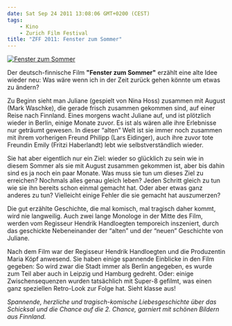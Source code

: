 ```yaml
---
date: Sat Sep 24 2011 13:08:06 GMT+0200 (CEST)
tags:
    - Kino
    - Zurich Film Festival
title: "ZFF 2011: Fenster zum Sommer"
---
```



[![Fenster zum
Sommer](http://media.tumblr.com/tumblr_ls0w3cMKgs1qa2z4q.jpg "Fenster zum Sommer")](http://www.zurichfilmfestival.org/de/programm/Filme/1844/fenster-zum-sommer/)

Der deutsch-finnische Film **"Fenster zum Sommer"** erzählt eine alte
Idee wieder neu: Was wäre wenn ich in der Zeit zurück gehen könnte um
etwas zu ändern?

Zu Beginn sieht man Juliane (gespielt von Nina Hoss) zusammen mit August
(Mark Waschke), die gerade frisch zusammen gekommen sind, auf einer
Reise nach Finnland. Eines morgens wacht Juliane auf, und ist plötzlich
wieder in Berlin, einige Monate zuvor. Es ist als wären alle ihre
Erlebnisse nur geträumt gewesen. In dieser “alten” Welt ist sie immer
noch zusammen mit ihrem vorherigen Freund Philipp (Lars Eidinger), auch
ihre zuvor tote Freundin Emily (Fritzi Haberlandt) lebt wie
selbstverständlich wieder.

Sie hat aber eigentlich nur ein Ziel: wieder so glücklich zu sein wie in
diesem Sommer als sie mit August zusammen gekommen ist, aber bis dahin
sind es ja noch ein paar Monate. Was muss sie tun um dieses Ziel zu
erreichen? Nochmals alles genau gleich leben? Jeden Schritt gleich zu
tun wie sie ihn bereits schon einmal gemacht hat. Oder aber etwas ganz
anderes zu tun? Vielleicht einige Fehler die sie gemacht hat
auszumerzen?

Die gut erzählte Geschichte, die mal komisch, mal tragisch daher kommt,
wird nie langweilig. Auch zwei lange Monologe in der Mitte des Film,
werden vom Regisseur Hendrik Handloegten temporeich inszeniert, durch
das geschickte Nebeneinander der “alten” und der “neuen” Geschichte von
Juliane.

Nach dem Film war der Regisseur Hendrik Handloegten und die Produzentin
Maria Köpf anwesend. Sie haben einige spannende Einblicke in den Film
gegeben: So wird zwar die Stadt immer als Berlin angegeben, es wurde zum
Teil aber auch in Leipzig und Hamburg gedreht. Oder: einige
Zwischensequenzen wurden tatsächlich mit Super-8 gefilmt, was einen ganz
speziellen Retro-Look zur Folge hat. Sieht klasse aus!

*Spannende, herzliche und tragisch-komische Liebesgeschichte über das
Schicksal und die Chance auf die 2. Chance, garniert mit schönen Bildern
aus Finnland.*

